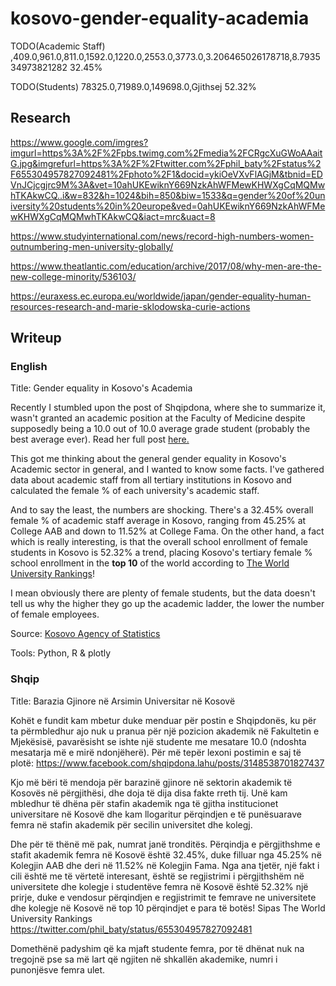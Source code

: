 # kosovo-gender-equality-academia


TODO(Academic Staff)
,409.0,961.0,811.0,1592.0,1220.0,2553.0,3773.0,3.206465026178718,8.793534973821282
32.45%

TODO(Students)
78325.0,71989.0,149698.0,Gjithsej
52.32%

## Research

https://www.google.com/imgres?imgurl=https%3A%2F%2Fpbs.twimg.com%2Fmedia%2FCRgcXuGWoAAaitG.jpg&imgrefurl=https%3A%2F%2Ftwitter.com%2Fphil_baty%2Fstatus%2F655304957827092481%2Fphoto%2F1&docid=ykiOeVXvFlAGjM&tbnid=EDVnJCjcgjrc9M%3A&vet=10ahUKEwiknY669NzkAhWFMewKHWXgCqMQMwhTKAkwCQ..i&w=832&h=1024&bih=850&biw=1533&q=gender%20of%20university%20students%20in%20europe&ved=0ahUKEwiknY669NzkAhWFMewKHWXgCqMQMwhTKAkwCQ&iact=mrc&uact=8

https://www.studyinternational.com/news/record-high-numbers-women-outnumbering-men-university-globally/

https://www.theatlantic.com/education/archive/2017/08/why-men-are-the-new-college-minority/536103/

https://euraxess.ec.europa.eu/worldwide/japan/gender-equality-human-resources-research-and-marie-sklodowska-curie-actions

## Writeup

### English

Title: Gender equality in Kosovo's Academia

Recently I stumbled upon the post of Shqipdona, where she to summarize it, wasn't granted an academic position at the Faculty of Medicine despite supposedly being a 10.0 out of 10.0 average grade student (probably the best average ever). Read her full post [here.](https://www.facebook.com/shqipdona.lahu/posts/3148538701827437)

This got me thinking about the general gender equality in Kosovo's Academic sector in general, and I wanted to know some facts. I've gathered data about academic staff from all tertiary institutions in Kosovo and calculated the female % of each university's academic staff.

And to say the least, the numbers are shocking. There's a 32.45% overall female % of academic staff average in Kosovo, ranging from 45.25% at College AAB and down to 11.52% at College Fama. On the other hand, a fact which is really interesting, is that the overall school enrollment of female students in Kosovo is 52.32% a trend, placing Kosovo's tertiary female % school enrollment in the **top 10** of the world according to [The World University Rankings](https://twitter.com/phil_baty/status/655304957827092481)!

I mean obviously there are plenty of female students, but the data doesn't tell us why the higher they go up the academic ladder, the lower the number of female employees.

Source: [Kosovo Agency of Statistics](http://ask.rks-gov.net/en/kosovo-agency-of-statistics)

Tools: Python, R & plotly

### Shqip

Title: Barazia Gjinore në Arsimin Universitar në Kosovë

Kohët e fundit kam mbetur duke menduar për postin e Shqipdonës, ku për ta përmbledhur ajo nuk u pranua për një pozicion akademik në Fakultetin e Mjekësisë, pavarësisht se ishte një studente me mesatare 10.0 (ndoshta mesatarja më e mirë ndonjëherë). Për më tepër lexoni postimin e saj të plotë: https://www.facebook.com/shqipdona.lahu/posts/3148538701827437

Kjo më bëri të mendoja për barazinë gjinore në sektorin akademik të Kosovës në përgjithësi, dhe doja të dija disa fakte rreth tij. Unë kam mbledhur të dhëna për stafin akademik nga të gjitha institucionet universitare në Kosovë dhe kam llogaritur përqindjen e të punësuarave femra në stafin akademik për secilin universitet dhe kolegj.

Dhe për të thënë më pak, numrat janë tronditës. Përqindja e përgjithshme e stafit akademik femra në Kosovë është 32.45%, duke filluar nga 45.25% në Kolegjin AAB dhe deri në 11.52% në Kolegjin Fama. Nga ana tjetër, një fakt i cili është me të vërtetë interesant, është se regjistrimi i përgjithshëm në universitete dhe kolegje i studentëve femra në Kosovë është 52.32% një prirje, duke e vendosur përqindjen e regjistrimit te femrave ne universitete dhe kolegje në Kosovë në top 10 përqindjet e para të botës! Sipas The World University Rankings https://twitter.com/phil_baty/status/655304957827092481

Domethënë padyshim që ka mjaft studente femra, por të dhënat nuk na tregojnë pse sa më lart që ngjiten në shkallën akademike, numri i punonjësve femra ulet.